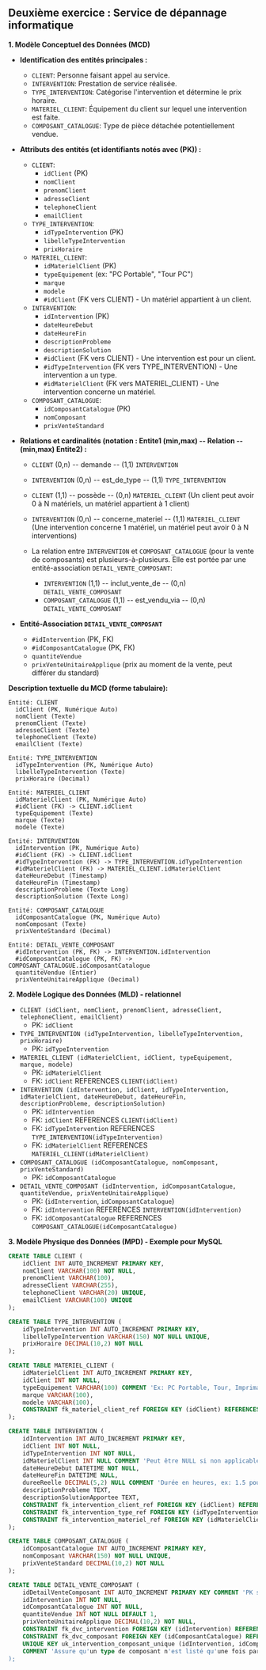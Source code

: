 ## Deuxième exercice : Service de dépannage informatique

**1. Modèle Conceptuel des Données (MCD)**

*   **Identification des entités principales :**
    *   `CLIENT`: Personne faisant appel au service.
    *   `INTERVENTION`: Prestation de service réalisée.
    *   `TYPE_INTERVENTION`: Catégorise l'intervention et détermine le prix horaire.
    *   `MATERIEL_CLIENT`: Équipement du client sur lequel une intervention est faite.
    *   `COMPOSANT_CATALOGUE`: Type de pièce détachée potentiellement vendue.

*   **Attributs des entités (et identifiants notés avec (PK)) :**
    *   `CLIENT`:
        *   `idClient` (PK)
        *   `nomClient`
        *   `prenomClient`
        *   `adresseClient`
        *   `telephoneClient`
        *   `emailClient`
    *   `TYPE_INTERVENTION`:
        *   `idTypeIntervention` (PK)
        *   `libelleTypeIntervention`
        *   `prixHoraire`
    *   `MATERIEL_CLIENT`:
        *   `idMaterielClient` (PK)
        *   `typeEquipement` (ex: "PC Portable", "Tour PC")
        *   `marque`
        *   `modele`
        *   `#idClient` (FK vers CLIENT) - Un matériel appartient à un client.
    *   `INTERVENTION`:
        *   `idIntervention` (PK)
        *   `dateHeureDebut`
        *   `dateHeureFin`
        *   `descriptionProbleme`
        *   `descriptionSolution`
        *   `#idClient` (FK vers CLIENT) - Une intervention est pour un client.
        *   `#idTypeIntervention` (FK vers TYPE_INTERVENTION) - Une intervention a un type.
        *   `#idMaterielClient` (FK vers MATERIEL_CLIENT) - Une intervention concerne un matériel.
    *   `COMPOSANT_CATALOGUE`:
        *   `idComposantCatalogue` (PK)
        *   `nomComposant`
        *   `prixVenteStandard`

*   **Relations et cardinalités (notation : Entite1 (min,max) -- Relation -- (min,max) Entite2) :**
    *   `CLIENT` (0,n) -- demande -- (1,1) `INTERVENTION`
    *   `INTERVENTION` (0,n) -- est_de_type -- (1,1) `TYPE_INTERVENTION`
    *   `CLIENT` (1,1) -- possède -- (0,n) `MATERIEL_CLIENT` (Un client peut avoir 0 à N matériels, un matériel appartient à 1 client)
    *   `INTERVENTION` (0,n) -- concerne_materiel -- (1,1) `MATERIEL_CLIENT` (Une intervention concerne 1 matériel, un matériel peut avoir 0 à N interventions)

    *   La relation entre `INTERVENTION` et `COMPOSANT_CATALOGUE` (pour la vente de composants) est plusieurs-à-plusieurs. Elle est portée par une entité-association `DETAIL_VENTE_COMPOSANT`:
        *   `INTERVENTION` (1,1) -- inclut_vente_de -- (0,n) `DETAIL_VENTE_COMPOSANT`
        *   `COMPOSANT_CATALOGUE` (1,1) -- est_vendu_via -- (0,n) `DETAIL_VENTE_COMPOSANT`

*   **Entité-Association `DETAIL_VENTE_COMPOSANT`**
    *   `#idIntervention` (PK, FK)
    *   `#idComposantCatalogue` (PK, FK)
    *   `quantiteVendue`
    *   `prixVenteUnitaireApplique` (prix au moment de la vente, peut différer du standard)

**Description textuelle du MCD (forme tabulaire):**

```
Entité: CLIENT
  idClient (PK, Numérique Auto)
  nomClient (Texte)
  prenomClient (Texte)
  adresseClient (Texte)
  telephoneClient (Texte)
  emailClient (Texte)

Entité: TYPE_INTERVENTION
  idTypeIntervention (PK, Numérique Auto)
  libelleTypeIntervention (Texte)
  prixHoraire (Decimal)

Entité: MATERIEL_CLIENT
  idMaterielClient (PK, Numérique Auto)
  #idClient (FK) -> CLIENT.idClient
  typeEquipement (Texte)
  marque (Texte)
  modele (Texte)

Entité: INTERVENTION
  idIntervention (PK, Numérique Auto)
  #idClient (FK) -> CLIENT.idClient
  #idTypeIntervention (FK) -> TYPE_INTERVENTION.idTypeIntervention
  #idMaterielClient (FK) -> MATERIEL_CLIENT.idMaterielClient
  dateHeureDebut (Timestamp)
  dateHeureFin (Timestamp)
  descriptionProbleme (Texte Long)
  descriptionSolution (Texte Long)

Entité: COMPOSANT_CATALOGUE
  idComposantCatalogue (PK, Numérique Auto)
  nomComposant (Texte)
  prixVenteStandard (Decimal)

Entité: DETAIL_VENTE_COMPOSANT
  #idIntervention (PK, FK) -> INTERVENTION.idIntervention
  #idComposantCatalogue (PK, FK) -> COMPOSANT_CATALOGUE.idComposantCatalogue
  quantiteVendue (Entier)
  prixVenteUnitaireApplique (Decimal)
```

**2. Modèle Logique des Données (MLD) - relationnel**

*   `CLIENT (idClient, nomClient, prenomClient, adresseClient, telephoneClient, emailClient)`
    *   PK: `idClient`
*   `TYPE_INTERVENTION (idTypeIntervention, libelleTypeIntervention, prixHoraire)`
    *   PK: `idTypeIntervention`
*   `MATERIEL_CLIENT (idMaterielClient, idClient, typeEquipement, marque, modele)`
    *   PK: `idMaterielClient`
    *   FK: `idClient` REFERENCES `CLIENT(idClient)`
*   `INTERVENTION (idIntervention, idClient, idTypeIntervention, idMaterielClient, dateHeureDebut, dateHeureFin, descriptionProbleme, descriptionSolution)`
    *   PK: `idIntervention`
    *   FK: `idClient` REFERENCES `CLIENT(idClient)`
    *   FK: `idTypeIntervention` REFERENCES `TYPE_INTERVENTION(idTypeIntervention)`
    *   FK: `idMaterielClient` REFERENCES `MATERIEL_CLIENT(idMaterielClient)`
*   `COMPOSANT_CATALOGUE (idComposantCatalogue, nomComposant, prixVenteStandard)`
    *   PK: `idComposantCatalogue`
*   `DETAIL_VENTE_COMPOSANT (idIntervention, idComposantCatalogue, quantiteVendue, prixVenteUnitaireApplique)`
    *   PK: (`idIntervention`, `idComposantCatalogue`)
    *   FK: `idIntervention` REFERENCES `INTERVENTION(idIntervention)`
    *   FK: `idComposantCatalogue` REFERENCES `COMPOSANT_CATALOGUE(idComposantCatalogue)`

**3. Modèle Physique des Données (MPD) - Exemple pour MySQL**

```sql
CREATE TABLE CLIENT (
    idClient INT AUTO_INCREMENT PRIMARY KEY,
    nomClient VARCHAR(100) NOT NULL,
    prenomClient VARCHAR(100),
    adresseClient VARCHAR(255),
    telephoneClient VARCHAR(20) UNIQUE,
    emailClient VARCHAR(100) UNIQUE
);

CREATE TABLE TYPE_INTERVENTION (
    idTypeIntervention INT AUTO_INCREMENT PRIMARY KEY,
    libelleTypeIntervention VARCHAR(150) NOT NULL UNIQUE,
    prixHoraire DECIMAL(10,2) NOT NULL
);

CREATE TABLE MATERIEL_CLIENT (
    idMaterielClient INT AUTO_INCREMENT PRIMARY KEY,
    idClient INT NOT NULL,
    typeEquipement VARCHAR(100) COMMENT 'Ex: PC Portable, Tour, Imprimante',
    marque VARCHAR(100),
    modele VARCHAR(100),
    CONSTRAINT fk_materiel_client_ref FOREIGN KEY (idClient) REFERENCES CLIENT(idClient) ON DELETE CASCADE
);

CREATE TABLE INTERVENTION (
    idIntervention INT AUTO_INCREMENT PRIMARY KEY,
    idClient INT NOT NULL,
    idTypeIntervention INT NOT NULL,
    idMaterielClient INT NULL COMMENT 'Peut être NULL si non applicable à un matériel spécifique',
    dateHeureDebut DATETIME NOT NULL,
    dateHeureFin DATETIME NULL,
    dureeReelle DECIMAL(5,2) NULL COMMENT 'Durée en heures, ex: 1.5 pour 1h30',
    descriptionProbleme TEXT,
    descriptionSolutionApportee TEXT,
    CONSTRAINT fk_intervention_client_ref FOREIGN KEY (idClient) REFERENCES CLIENT(idClient),
    CONSTRAINT fk_intervention_type_ref FOREIGN KEY (idTypeIntervention) REFERENCES TYPE_INTERVENTION(idTypeIntervention),
    CONSTRAINT fk_intervention_materiel_ref FOREIGN KEY (idMaterielClient) REFERENCES MATERIEL_CLIENT(idMaterielClient) ON DELETE SET NULL
);

CREATE TABLE COMPOSANT_CATALOGUE (
    idComposantCatalogue INT AUTO_INCREMENT PRIMARY KEY,
    nomComposant VARCHAR(150) NOT NULL UNIQUE,
    prixVenteStandard DECIMAL(10,2) NOT NULL
);

CREATE TABLE DETAIL_VENTE_COMPOSANT (
    idDetailVenteComposant INT AUTO_INCREMENT PRIMARY KEY COMMENT 'PK simple pour gestion facile',
    idIntervention INT NOT NULL,
    idComposantCatalogue INT NOT NULL,
    quantiteVendue INT NOT NULL DEFAULT 1,
    prixVenteUnitaireApplique DECIMAL(10,2) NOT NULL,
    CONSTRAINT fk_dvc_intervention FOREIGN KEY (idIntervention) REFERENCES INTERVENTION(idIntervention) ON DELETE CASCADE,
    CONSTRAINT fk_dvc_composant FOREIGN KEY (idComposantCatalogue) REFERENCES COMPOSANT_CATALOGUE(idComposantCatalogue),
    UNIQUE KEY uk_intervention_composant_unique (idIntervention, idComposantCatalogue) 
    COMMENT 'Assure qu'un type de composant n'est listé qu'une fois par intervention (la quantité gère le nombre)'
);
``` 
